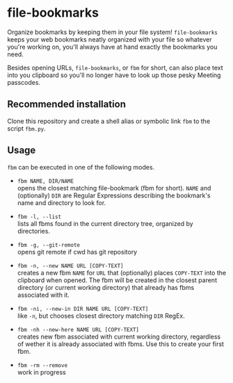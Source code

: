 # file-bookmarks

Organize bookmarks by keeping them in your file system! `file-bookmarks` keeps your web bookmarks neatly organized with your file so whatever you're working on, you'll always have at hand exactly the bookmarks you need.

Besides opening URLs, `file-bookmarks`, or `fbm` for short, can also place text into you clipboard so you'll no longer have to look up those pesky Meeting passcodes.

## Recommended installation

Clone this repository and create a shell alias or symbolic link `fbm` to the script `fbm.py`.

## Usage

`fbm` can be executed in one of the following modes.

- `fbm NAME, DIR/NAME`\
  opens the closest matching file-bookmark (fbm for short). `NAME` and (optionally) `DIR` are Regular Expressions describing the bookmark's name and directory to look for.

- `fbm -l, --list`\
  lists all fbms found in the current directory tree, organized by directories.

- `fbm -g, --git-remote`\
  opens git remote if cwd has git repository

- `fbm -n, --new NAME URL [COPY-TEXT]`\
  creates a new fbm `NAME` for `URL` that (optionally) places `COPY-TEXT` into the clipboard when opened. The fbm will be created in the closest parent directory (or current working directory) that already has fbms associated with it.

- `fbm -ni, --new-in DIR NAME URL [COPY-TEXT]`\
  like `-n`, but chooses closest directory matching `DIR` RegEx.

- `fbm -nh --new-here NAME URL [COPY-TEXT]`\
  creates new fbm associated with current working directory, regardless of wether it is already associated with fbms. Use this to create your first fbm.

- `fbm -rm --remove`\
  work in progress

